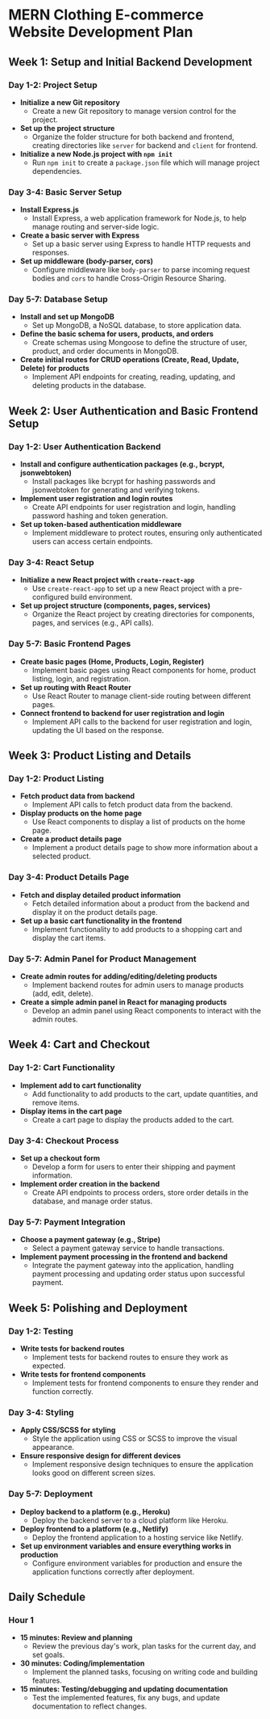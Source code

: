 # MERN Clothing E-commerce Website Development Plan

## Week 1: Setup and Initial Backend Development

### Day 1-2: Project Setup

- **Initialize a new Git repository**
  - Create a new Git repository to manage version control for the project.
- **Set up the project structure**
  - Organize the folder structure for both backend and frontend, creating directories like `server` for backend and `client` for frontend.
- **Initialize a new Node.js project with `npm init`**
  - Run `npm init` to create a `package.json` file which will manage project dependencies.

### Day 3-4: Basic Server Setup

- **Install Express.js**
  - Install Express, a web application framework for Node.js, to help manage routing and server-side logic.
- **Create a basic server with Express**
  - Set up a basic server using Express to handle HTTP requests and responses.
- **Set up middleware (body-parser, cors)**
  - Configure middleware like `body-parser` to parse incoming request bodies and `cors` to handle Cross-Origin Resource Sharing.

### Day 5-7: Database Setup

- **Install and set up MongoDB**
  - Set up MongoDB, a NoSQL database, to store application data.
- **Define the basic schema for users, products, and orders**
  - Create schemas using Mongoose to define the structure of user, product, and order documents in MongoDB.
- **Create initial routes for CRUD operations (Create, Read, Update, Delete) for products**
  - Implement API endpoints for creating, reading, updating, and deleting products in the database.

## Week 2: User Authentication and Basic Frontend Setup

### Day 1-2: User Authentication Backend

- **Install and configure authentication packages (e.g., bcrypt, jsonwebtoken)**
  - Install packages like bcrypt for hashing passwords and jsonwebtoken for generating and verifying tokens.
- **Implement user registration and login routes**
  - Create API endpoints for user registration and login, handling password hashing and token generation.
- **Set up token-based authentication middleware**
  - Implement middleware to protect routes, ensuring only authenticated users can access certain endpoints.

### Day 3-4: React Setup

- **Initialize a new React project with `create-react-app`**
  - Use `create-react-app` to set up a new React project with a pre-configured build environment.
- **Set up project structure (components, pages, services)**
  - Organize the React project by creating directories for components, pages, and services (e.g., API calls).

### Day 5-7: Basic Frontend Pages

- **Create basic pages (Home, Products, Login, Register)**
  - Implement basic pages using React components for home, product listing, login, and registration.
- **Set up routing with React Router**
  - Use React Router to manage client-side routing between different pages.
- **Connect frontend to backend for user registration and login**
  - Implement API calls to the backend for user registration and login, updating the UI based on the response.

## Week 3: Product Listing and Details

### Day 1-2: Product Listing

- **Fetch product data from backend**
  - Implement API calls to fetch product data from the backend.
- **Display products on the home page**
  - Use React components to display a list of products on the home page.
- **Create a product details page**
  - Implement a product details page to show more information about a selected product.

### Day 3-4: Product Details Page

- **Fetch and display detailed product information**
  - Fetch detailed information about a product from the backend and display it on the product details page.
- **Set up a basic cart functionality in the frontend**
  - Implement functionality to add products to a shopping cart and display the cart items.

### Day 5-7: Admin Panel for Product Management

- **Create admin routes for adding/editing/deleting products**
  - Implement backend routes for admin users to manage products (add, edit, delete).
- **Create a simple admin panel in React for managing products**
  - Develop an admin panel using React components to interact with the admin routes.

## Week 4: Cart and Checkout

### Day 1-2: Cart Functionality

- **Implement add to cart functionality**
  - Add functionality to add products to the cart, update quantities, and remove items.
- **Display items in the cart page**
  - Create a cart page to display the products added to the cart.

### Day 3-4: Checkout Process

- **Set up a checkout form**
  - Develop a form for users to enter their shipping and payment information.
- **Implement order creation in the backend**
  - Create API endpoints to process orders, store order details in the database, and manage order status.

### Day 5-7: Payment Integration

- **Choose a payment gateway (e.g., Stripe)**
  - Select a payment gateway service to handle transactions.
- **Implement payment processing in the frontend and backend**
  - Integrate the payment gateway into the application, handling payment processing and updating order status upon successful payment.

## Week 5: Polishing and Deployment

### Day 1-2: Testing

- **Write tests for backend routes**
  - Implement tests for backend routes to ensure they work as expected.
- **Write tests for frontend components**
  - Implement tests for frontend components to ensure they render and function correctly.

### Day 3-4: Styling

- **Apply CSS/SCSS for styling**
  - Style the application using CSS or SCSS to improve the visual appearance.
- **Ensure responsive design for different devices**
  - Implement responsive design techniques to ensure the application looks good on different screen sizes.

### Day 5-7: Deployment

- **Deploy backend to a platform (e.g., Heroku)**
  - Deploy the backend server to a cloud platform like Heroku.
- **Deploy frontend to a platform (e.g., Netlify)**
  - Deploy the frontend application to a hosting service like Netlify.
- **Set up environment variables and ensure everything works in production**
  - Configure environment variables for production and ensure the application functions correctly after deployment.

## Daily Schedule

### Hour 1

- **15 minutes: Review and planning**
  - Review the previous day's work, plan tasks for the current day, and set goals.
- **30 minutes: Coding/implementation**
  - Implement the planned tasks, focusing on writing code and building features.
- **15 minutes: Testing/debugging and updating documentation**
  - Test the implemented features, fix any bugs, and update documentation to reflect changes.
